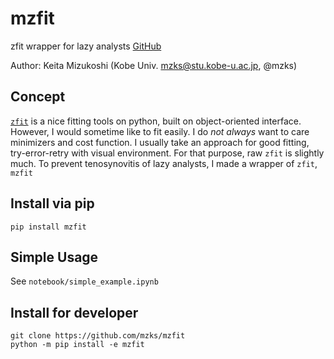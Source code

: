 # mzfit
zfit wrapper for lazy analysts [GitHub](https://github.com/mzks/mzfit)

Author: Keita Mizukoshi (Kobe Univ. mzks@stu.kobe-u.ac.jp, @mzks)

## Concept
[`zfit`](https://github.com/zfit/zfit) is a nice fitting tools on python, built on object-oriented interface.
However, I would sometime like to fit easily. I do *not always* want to care minimizers and cost function.
I usually take an approach for good fitting, try-error-retry with visual environment.
For that purpose, raw `zfit` is slightly much.
To prevent tenosynovitis of lazy analysts, I made a wrapper of `zfit`, `mzfit`

## Install via pip
```
pip install mzfit
```

## Simple Usage
See `notebook/simple_example.ipynb`


## Install for developer
```
git clone https://github.com/mzks/mzfit
python -m pip install -e mzfit
```

